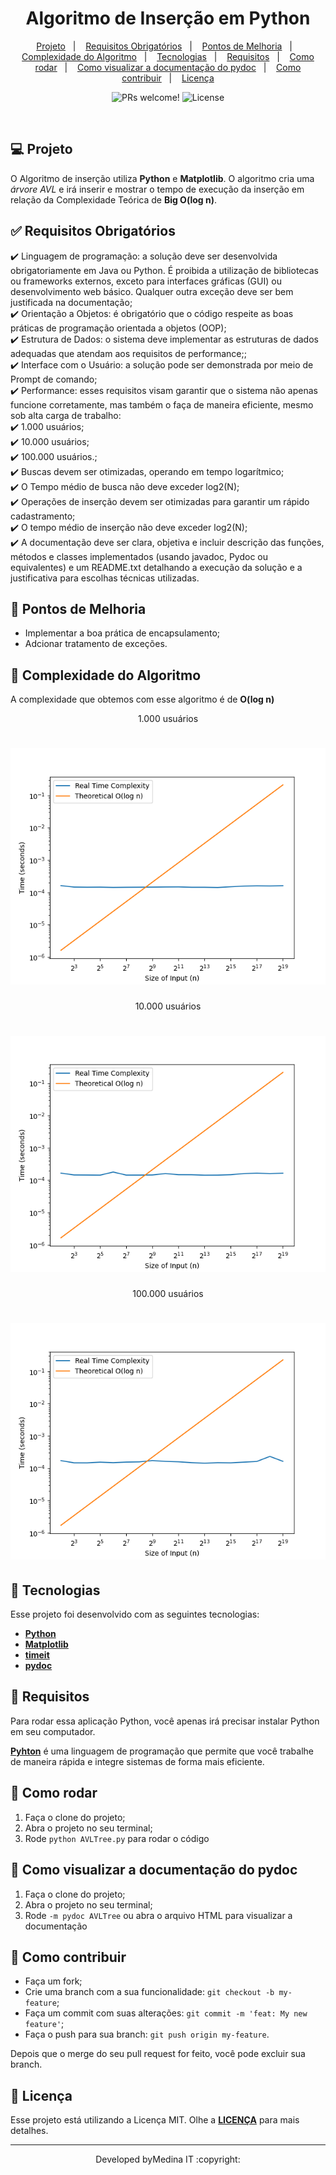<p align="center">
	<h1 align="center">Algoritmo de Inserção em Python</h1>
</p>

<p align="center">
  <a href="#-projeto">Projeto</a>&nbsp;&nbsp;&nbsp;|&nbsp;&nbsp;&nbsp;
  <a href="#-requisitos-obrigatórios">Requisitos Obrigatórios</a>&nbsp;&nbsp;&nbsp;|&nbsp;&nbsp;&nbsp;
  <a href="#-pontos-de-melhoria">Pontos de Melhoria</a>&nbsp;&nbsp;&nbsp;|&nbsp;&nbsp;&nbsp;
  <a href="#-complexidade-do-algoritmo">Complexidade do Algoritmo</a>&nbsp;&nbsp;&nbsp;|&nbsp;&nbsp;&nbsp;
  <a href="#-tecnologias">Tecnologias</a>&nbsp;&nbsp;&nbsp;|&nbsp;&nbsp;&nbsp;
  <a href="#-requisitos">Requisitos</a>&nbsp;&nbsp;&nbsp;|&nbsp;&nbsp;&nbsp;
  <a href="#-como-rodar">Como rodar</a>&nbsp;&nbsp;&nbsp;|&nbsp;&nbsp;&nbsp;
  <a href="#-como-rodar">Como visualizar a documentação do pydoc</a>&nbsp;&nbsp;&nbsp;|&nbsp;&nbsp;&nbsp;
  <a href="#-como-contribuir">Como contribuir</a>&nbsp;&nbsp;&nbsp;|&nbsp;&nbsp;&nbsp;
  <a href="#-licenca">Licença</a>
</p>

<p align="center">
 <img src="https://img.shields.io/static/v1?label=PRs&message=welcome&color=7159c1&labelColor=000000" alt="PRs welcome!" />

  <img alt="License" src="https://img.shields.io/static/v1?label=license&message=MIT&color=7159c1&labelColor=000000">
</p>

<br>

## 💻 Projeto
O Algoritmo de inserção utiliza **Python** e **Matplotlib**. O algoritmo cria uma *árvore AVL* e irá inserir e mostrar o tempo de execução da inserção em relação da Complexidade Teórica de **Big O(log n)**.

## ✅ Requisitos Obrigatórios
✔️ Linguagem de programação:  a solução deve ser desenvolvida obrigatoriamente em Java ou Python. É proibida a utilização de bibliotecas ou frameworks externos, exceto para interfaces gráficas (GUI) ou desenvolvimento web básico. Qualquer outra exceção deve ser bem justificada na documentação;\
✔️ Orientação a Objetos: é obrigatório que o código respeite as boas práticas de programação orientada a objetos (OOP);\
✔️ Estrutura de Dados: o sistema deve implementar as estruturas de dados adequadas que atendam aos requisitos de performance;;\
✔️ Interface com o Usuário: a solução pode ser demonstrada por meio de Prompt de comando;\
✔️ Performance: esses requisitos visam garantir que o sistema não apenas funcione corretamente, mas também o faça de maneira eficiente, mesmo sob alta carga de trabalho:\
        ✔️ 1.000 usuários;\
        ✔️ 10.000 usuários;\
        ✔️ 100.000 usuários.;\
✔️ Buscas devem ser otimizadas, operando em tempo logarítmico;\
✔️ O Tempo médio de busca não deve exceder log2(N);\
✔️ Operações de inserção devem ser otimizadas para garantir um rápido cadastramento;\
✔️ O tempo médio de inserção não deve exceder log2(N);\
✔️ A documentação deve ser clara, objetiva e incluir descrição das funções, métodos e classes implementados (usando javadoc, Pydoc ou equivalentes) e um README.txt detalhando a execução da solução e a justificativa para escolhas técnicas utilizadas.

## 💪 Pontos de Melhoria
- Implementar a boa prática de encapsulamento;
- Adcionar tratamento de exceções.

## 📐 Complexidade do Algoritmo
A complexidade que obtemos com esse algoritmo é de **O(log n)**

<p align="center">1.000 usuários</p>
<h1 align="center">
    <img alt="Output" src="./assets/1k-users.png">
</h1>

<p align="center">10.000 usuários</p>
<h1 align="center">
    <img alt="Output" src="./assets/10k-users.png">
</h1>

<p align="center">100.000 usuários</p>
<h1 align="center">
    <img alt="Output" src="./assets/100k-users.png">
</h1>

## 🚀 Tecnologias
Esse projeto foi desenvolvido com as seguintes tecnologias:

- [**Python**](https://www.python.org/)
- [**Matplotlib**](https://matplotlib.org/)
- [**timeit**](https://docs.python.org/3/library/timeit.html)
- [**pydoc**](https://docs.python.org/3/library/pydoc.html)

## 🔧 Requisitos
Para rodar essa aplicação Python, você apenas irá precisar instalar Python em seu computador.

[**Pyhton**](https://www.python.org/downloads/) é uma linguagem de programação que permite que você trabalhe de maneira rápida e integre sistemas de forma mais eficiente.

## 🏃 Como rodar

1. Faça o clone do projeto;
2. Abra o projeto no seu terminal;
3. Rode `python AVLTree.py` para rodar o código

## 📃 Como visualizar a documentação do pydoc

1. Faça o clone do projeto;
2. Abra o projeto no seu terminal;
3. Rode `-m pydoc AVLTree` ou abra o arquivo HTML para visualizar a documentação

## 🤔 Como contribuir

- Faça um fork;
- Crie uma branch com a sua funcionalidade: `git checkout -b my-feature`;
- Faça um commit com suas alterações: `git commit -m 'feat: My new feature'`;
- Faça o push para sua branch: `git push origin my-feature`.

Depois que o merge do seu pull request for feito, você pode excluir sua branch.

## 📝 Licença

Esse projeto está utilizando a Licença MIT. Olhe a [**LICENÇA**](LICENSE) para mais detalhes.

---

<p align="center">Developed byMedina IT :copyright:</p>
